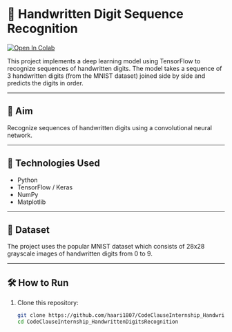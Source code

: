 # 🧠 Handwritten Digit Sequence Recognition
[![Open In Colab](https://colab.research.google.com/assets/colab-badge.svg)](https://colab.research.google.com/github/harika1807/CodeClauseInternship_HandwrittenDigitsRecognition/blob/main/HandWrittenDigitsRecognition.ipynb)


This project implements a deep learning model using TensorFlow to recognize sequences of handwritten digits. The model takes a sequence of 3 handwritten digits (from the MNIST dataset) joined side by side and predicts the digits in order.

---

## 🎯 Aim

Recognize sequences of handwritten digits using a convolutional neural network.

---

## 🚀 Technologies Used

- Python
- TensorFlow / Keras
- NumPy
- Matplotlib

---

## 📁 Dataset

The project uses the popular MNIST dataset which consists of 28x28 grayscale images of handwritten digits from 0 to 9.

---

## 🛠️ How to Run

1. Clone this repository:
   ```bash
   git clone https://github.com/haari1807/CodeClauseInternship_HandwrittenDigitsRecognition.git
   cd CodeClauseInternship_HandwrittenDigitsRecognition
